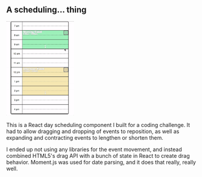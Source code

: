 ## A scheduling... thing

<img src="https://github.com/jcquery/schedulerer/raw/master/demo.gif" height="250">

This is a React day scheduling component I built for a coding challenge. It had to allow dragging and dropping of events to reposition, as well as expanding and contracting events to lengthen or shorten them.

I ended up not using any libraries for the event movement, and instead combined HTML5's drag API with a bunch of state in React to create drag behavior. Moment.js was used for date parsing, and it does that really, really well. 
